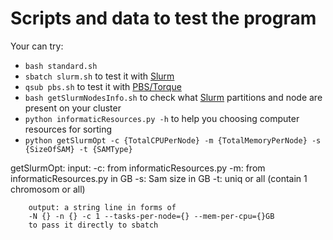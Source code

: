 # Scripts and data to test the program

Your can try:

* `bash standard.sh`
* `sbatch slurm.sh` to test it with [Slurm](https://slurm.schedmd.com/sbatch.html)
* `qsub pbs.sh` to test it with [PBS/Torque](https://support.adaptivecomputing.com/support/documentation-index/torque-resource-manager-documentation/)
* `bash getSlurmNodesInfo.sh` to check what [Slurm](https://slurm.schedmd.com/sbatch.html) partitions and node are present on your cluster
* `python informaticResources.py -h` to help you choosing computer resources for sorting
* `python getSlurmOpt -c {TotalCPUPerNode} -m {TotalMemoryPerNode} -s {SizeOfSAM} -t {SAMType}`

getSlurmOpt:
	input: 
	   	-c: from informaticResources.py 
		-m: from informaticResources.py in GB
		-s: Sam size in GB
	        -t: uniq or all (contain 1 chromosom or all)

        output: a string line in forms of 
		-N {} -n {} -c 1 --tasks-per-node={} --mem-per-cpu={}GB 
		to pass it directly to sbatch
